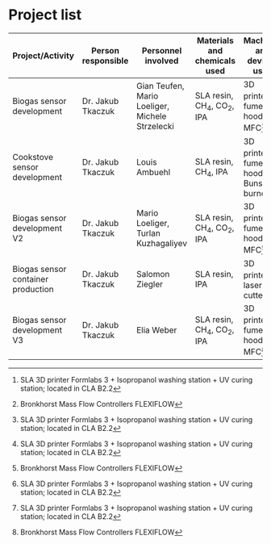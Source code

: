 # Project list

| Project/Activity               | Person responsible | Personnel involved |  Materials and chemicals used  | Machines and devices used                | Rooms             | Begin      | End        |
| ------------------------------ | ------------------ | ------------------ | ------------------------------ | ---------------------------------------- | ----------------- | ---------- | ---------- |
| Biogas sensor development      | Dr. Jakub Tkaczuk  | Gian Teufen, Mario Loeliger, Michele Strzelecki | SLA resin, CH$_4$, CO$_2$, IPA | 3D printer[^1], fume hood, MFC[^2]       | CLA B2.1, B2.2, J26 | 04-03-2024 | 30-06-2024 |
| Cookstove sensor development   | Dr. Jakub Tkaczuk  | Louis Ambuehl      | SLA resin, CH$_4$, IPA         | 3D printer[^1], fume hood, Bunsen burner | CLA B2.2, J26 | 04-03-2024 | 30-06-2024 |
| Biogas sensor development V2   | Dr. Jakub Tkaczuk  | Mario Loeliger, Turlan Kuzhagaliyev | SLA resin, CH$_4$, CO$_2$, IPA | 3D printer[^1], fume hood, MFC[^2]       | CLA B2.1, B2.2, J26 | 08-07-2024 | 31-10-2024 |
| Biogas sensor container production | Dr. Jakub Tkaczuk | Salomon Ziegler | SLA resin, IPA                 | 3D printer[^1], laser cutter[^3]         | CLA B2.1, B2.2     | 29-07-2024 | 15-09-2024 |
| Biogas sensor development V3   | Dr. Jakub Tkaczuk  | Elia Weber         | SLA resin, CH$_4$, CO$_2$, IPA | 3D printer[^1], fume hood, MFC[^2]       | CLA B2.1, B2.2, J26 | 16-09-2024 | 31-03-2025 |


[^1]: SLA 3D printer Formlabs 3 + Isopropanol washing station + UV curing station; located in CLA B2.2
[^2]: Bronkhorst Mass Flow Controllers FLEXIFLOW
